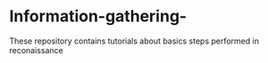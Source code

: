 # Information-gathering-
These repository contains tutorials about basics steps performed in reconaissance 
